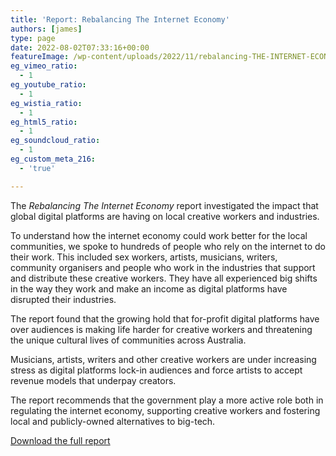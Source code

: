 ```yaml
---
title: 'Report: Rebalancing The Internet Economy'
authors: [james]
type: page
date: 2022-08-02T07:33:16+00:00
featureImage: /wp-content/uploads/2022/11/rebalancing-THE-INTERNET-ECONOMY-1.jpg
eg_vimeo_ratio:
  - 1
eg_youtube_ratio:
  - 1
eg_wistia_ratio:
  - 1
eg_html5_ratio:
  - 1
eg_soundcloud_ratio:
  - 1
eg_custom_meta_216:
  - 'true'

---
```



The _Rebalancing The Internet Economy_ report investigated the impact that global digital platforms are having on local creative workers and industries.

To understand how the internet economy could work better for the local communities, we spoke to hundreds of people who rely on the internet to do their work. This included sex workers, artists, musicians, writers, community organisers and people who work in the industries that support and distribute these creative workers. They have all experienced big shifts in the way they work and make an income as digital platforms have disrupted their industries.

The report found that the growing hold that for-profit digital platforms have over audiences is making life harder for creative workers and threatening the unique cultural lives of communities across Australia.

Musicians, artists, writers and other creative workers are under increasing stress as digital platforms lock-in audiences and force artists to accept revenue models that underpay creators.

The report recommends that the government play a more active role both in regulating the internet economy, supporting creative workers and fostering local and publicly-owned alternatives to big-tech.

<div class="wp-block-buttons is-content-justification-center is-layout-flex wp-container-core-buttons-layout-1 wp-block-buttons-is-layout-flex">
  <div class="wp-block-button">
    <a class="wp-block-button__link" href="https://drive.google.com/file/d/1JqftIQtzfLb1wzSVr9pHZRPInnYkAZnF/view?usp=sharing" target="_blank" rel="noreferrer noopener">Download the full report</a>
  </div>
</div>
